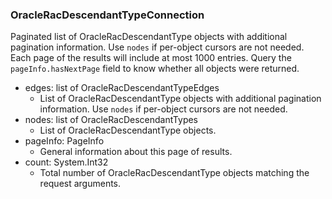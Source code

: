 ### OracleRacDescendantTypeConnection
Paginated list of OracleRacDescendantType objects with additional pagination information. Use `nodes` if per-object cursors are not needed. Each page of the results will include at most 1000 entries. Query the `pageInfo.hasNextPage` field to know whether all objects were returned.

- edges: list of OracleRacDescendantTypeEdges
  - List of OracleRacDescendantType objects with additional pagination information. Use `nodes` if per-object cursors are not needed.
- nodes: list of OracleRacDescendantTypes
  - List of OracleRacDescendantType objects.
- pageInfo: PageInfo
  - General information about this page of results.
- count: System.Int32
  - Total number of OracleRacDescendantType objects matching the request arguments.
